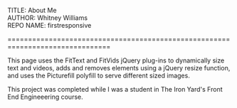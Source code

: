 TITLE: About Me<br>
AUTHOR: Whitney Williams<br>
REPO NAME: firstresponsive<br>

===============================================================================

This page uses the FitText and FitVids jQuery plug-ins to dynamically size
text and videos, adds and removes elements using a jQuery resize function, and
uses the Picturefill polyfill to serve different sized images.

This project was completed while I was a student in The Iron Yard's Front End
Engineeering course.
